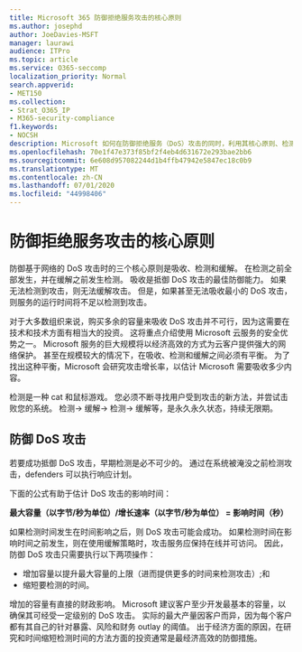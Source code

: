 ```yaml
---
title: Microsoft 365 防御拒绝服务攻击的核心原则
ms.author: josephd
author: JoeDavies-MSFT
manager: laurawi
audience: ITPro
ms.topic: article
ms.service: O365-seccomp
localization_priority: Normal
search.appverid:
- MET150
ms.collection:
- Strat_O365_IP
- M365-security-compliance
f1.keywords:
- NOCSH
description: Microsoft 如何在防御拒绝服务（DoS）攻击的同时，利用其核心原则、检测和缓解措施。
ms.openlocfilehash: 70e1f47e373f85bf2f4eb4d631672e293bae2bb6
ms.sourcegitcommit: 6e608d957082244d1b4ffb47942e5847ec18c0b9
ms.translationtype: MT
ms.contentlocale: zh-CN
ms.lasthandoff: 07/01/2020
ms.locfileid: "44998406"
---
```

# <a name="core-principles-of-defense-against-denial-of-service-attacks"></a>防御拒绝服务攻击的核心原则

防御基于网络的 DoS 攻击时的三个核心原则是吸收、检测和缓解。 在检测之前全部发生，并在缓解之前发生检测。 吸收是抵御 DoS 攻击的最佳防御能力。 如果无法检测到攻击，则无法缓解攻击。 但是，如果甚至无法吸收最小的 DoS 攻击，则服务的运行时间将不足以检测到攻击。

对于大多数组织来说，购买多余的容量来吸收 DoS 攻击并不可行，因为这需要在技术和技术方面有相当大的投资。 这将重点介绍使用 Microsoft 云服务的安全优势之一。 Microsoft 服务的巨大规模将以经济高效的方式为云客户提供强大的网络保护。 甚至在规模较大的情况下，在吸收、检测和缓解之间必须有平衡。 为了找出这种平衡，Microsoft 会研究攻击增长率，以估计 Microsoft 需要吸收多少内容。

检测是一种 cat 和鼠标游戏。 您必须不断寻找用户受到攻击的新方法，并尝试击败您的系统。 检测-> 缓解-> 检测-> 缓解等，是永久永久状态，持续无限期。

## <a name="defending-against-dos-attacks"></a>防御 DoS 攻击

若要成功抵御 DoS 攻击，早期检测是必不可少的。 通过在系统被淹没之前检测攻击，defenders 可以执行响应计划。

下面的公式有助于估计 DoS 攻击的影响时间：

   **最大容量（以字节/秒为单位）/增长速率（以字节/秒为单位） = 影响时间（秒）**

如果检测时间发生在时间影响之后，则 DoS 攻击可能会成功。 如果检测时间在影响时间之前发生，则在使用缓解策略时，攻击服务应保持在线并可访问。 因此，防御 DoS 攻击只需要执行以下两项操作：

- 增加容量以提升最大容量的上限（进而提供更多的时间来检测攻击）;和
- 缩短要检测的时间。

增加的容量有直接的财政影响。 Microsoft 建议客户至少开发最基本的容量，以确保其可经受一定级别的 DoS 攻击。 实际的最大产量因客户而异，因为每个客户都有其自己的针对暴露、风险和财务 outlay 的阈值。 出于经济方面的原因，在研究和时间缩短检测时间的方法方面的投资通常是最经济高效的防御措施。

